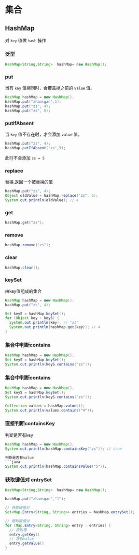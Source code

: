 # 集合

## HashMap
对 `key` 值做 `hash` 操作
### 泛型
```java
HashMap<String,String>  hashMap= new HashMap();
```

### put
当有 `key` 值相同时，会覆盖掉之前的 `value` 值。
```java
HashMap hashMap = new HashMap();
hashMap.put("zhansgan",1);
hashMap.put("zs", 4);
hashMap.put("zs", 5);
```

### putIfAbsent
当 `key` 值不存在时，才会添加 `value` 值。

```java
hashMap.put("zs", 4);
hashMap.putIfAbsent("zs",5);
```
此时不会添加 `zs = 5`  

### replace
替换,返回一个被替换的值
```java
hashMap.put("zs", 4);
Object oldValue = hashMap.replace("zs", 6);
System.out.println(oldValue); // 4
```

### get
```java
hashMap.get("zs");
```

### remove
```java
hashMap.remove("zs");
```
### clear
```java
hashMap.clear();
```
### keySet
由key值组成的集合

```java
HashMap hashMap = new HashMap();
hashMap.put("zs", 4);

Set keyS = hashMap.keySet();
for (Object key : keyS) {
  System.out.println(key); // "zs"
  System.out.println(hashMap.get(key)); // 4 
}
```
### 集合中判断contains

```java
HashMap hashMap = new HashMap();
Set keyS = hashMap.keySet();
System.out.println(keyS.contains("zs"));
```

### 集合中判断contains

```java
HashMap hashMap = new HashMap();
Set keyS = hashMap.keySet();
System.out.println(keyS.contains("zs"));
```
```java
Collection values = hashMap.values();
System.out.println(values.contains("4"));
```

### 直接判断containsKey
判断是否有key
```java
HashMap hashMap = new HashMap();
System.out.println(hashMap.containsKey("zs")); // true

判断是否有value
```java
System.out.println(hashMap.containsValue("5"));
```
### 获取键值对 entrySet

```java
HashMap<String,String>  hashMap= new HashMap();

hashMap.put("zhansgan","1");

// 获取键值对
Set<Map.Entry<String, String>> entries = hashMap.entrySet();

// 便利键值对
for (Map.Entry<String, String> entry : entries) {
  // 获取键
  entry.getKey() 
  // 获取value
  entry.getValue()
}
```



